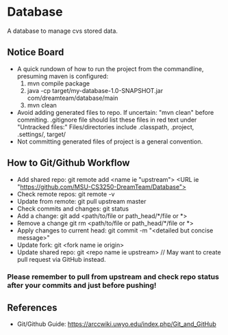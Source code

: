# Database

A database to manage cvs stored data.

## Notice Board
* A quick rundown of how to run the project from the commandline, presuming maven is configured:
	1. mvn compile package
	2. java -cp target/my-database-1.0-SNAPSHOT.jar com/dreamteam/database/main
	3. mvn clean
* Avoid adding generated files to repo. If uncertain: "mvn clean" before commiting.
					.gitignore file should list these files in red text under "Untracked files:"
					Files/directories include .classpath, .project, .settings/, target/
* Not committing generated files of project is a general convention.

## How to Git/Github Workflow
* Add shared repo: git remote add <name ie "upstream"> <URL ie "https://github.com/MSU-CS3250-DreamTeam/Database">
* Check remote repos: git remote -v
* Update from remote: git pull upstream master
* Check commits and changes: git status
* Add a change: git add <path/to/file or path_head/*/file or *>
* Remove a change git rm <path/to/file or path_head/*/file or *>
* Apply changes to current head: git commit -m "\<detailed but concise message\>"
* Update fork: git <fork name ie origin\>
* Update shared repo: git <repo name ie upstream\> // May want to create pull request via GitHub instead.
### Please remember to pull from upstream and check repo status after your commits and **just before pushing**!

## References					
* Git/Github Guide:
	https://arccwiki.uwyo.edu/index.php/Git_and_GitHub
